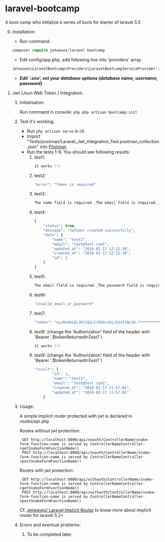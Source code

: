 # laravel-bootcamp
A boot camp who initialize a series of tools for starter of laravel 5.5

0. Installation:
    * Run command:
    ```php
    composer require jetwaves/laravel-bootcamp
    ```
    * Edit config/app.php, add following line into 'providers' array
    ```php 
    Jetwaves\LaravelBootcamp\Providers\LaravelBootcampServiceProvider::class,
    ```
    * ***Edit '.env', set your database options (database name, username, password)***

1. Jwt (Json Web Token ) Integration.
    1. Initialisation
    
        Run command in console:
            ```php
                php artisan bootcamp:init
            ```
    2. Test it's working:
        * Run ``` php artisan serve ``` in cli. 
        * Import "Tests/postman/Laravel_Jwt_integration_Test.postman_collection.json" into [Postman](https://www.getpostman.com/)
        * Run the tests 1-9. You should see following results:
            1. test1: 
                ```php
                it works !!! 
                ```
            1. test2:
                ```php
                "error": "Token is required"
                ```
            1. test3:
                ```php
                The name field is required.,The email field is required.,The password field is required.
                ```
            1. test4:
                ```php
                {
                    "status": true,
                    "message": "JwtUser created successfully",
                    "data": {
                        "name": "test1",
                        "email": "test@test.com1",
                        "updated_at": "2018-02-17 12:12:36",
                        "created_at": "2018-02-17 12:12:36",
                        "id": 2
                    }
                }
                ```
            1. test5:
                ```php
                The email field is required.,The password field is required.
                ```
            1. test6:
                ```php
                "invalid_email_or_password"
                ```
            1. test7:
                ```php
                "token": "eyJ0eXAiOiJKV1QiLCJhbGciOiJIUzI1NiJ9.***********************"
                ```
            1. test8: (change the 'Authorization' field of the header with 'Bearer '.$tokenReturnedInTest7 )
                ```php
                it works !!! 
                ```
            1. test9: (change the 'Authorization' field of the header with 'Bearer '.$tokenReturnedInTest7 )
                ```php
                "result": {
                        "id": 1,
                        "name": "test1",
                        "email": "test@test.com1",
                        "created_at": "2018-02-17 11:57:01",
                        "updated_at": "2018-02-17 11:57:01"
                    }
                ```
    2. Usage:
        
        A simple implicit router protected with jwt is declared in routes/api.php
        
        Routes without jwt protection:
           
            GET http://localhost:8000/api/noauth/ControllerName/snake-form-function-name is served by ControllerNameController->getSnakeFormFunctionName()
            POST http://localhost:8000/api/noauth/ControllerName/snake-form-function-name is served by ControllerNameController->postSnakeFormFunctionName()
        
        Routes with jwt protection:
        
            GET http://localhost:8000/api/withauth/ControllerName/snake-form-function-name is served by ControllerNameController->getSnakeFormFunctionName()
            POST http://localhost:8000/api/withauth/ControllerName/snake-form-function-name is served by ControllerNameController->postSnakeFormFunctionName()                
            
        Cf. [Jetwaves/ Laravel Implicit Router](https://github.com/jetwaves/laravel-implicit-router) to know more about implicit router for laravel 5.2+
        
    3. Errors and eventual problems:
        
        1. To be completed later.
    
    
    